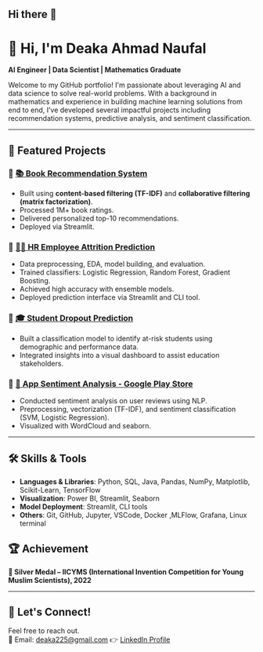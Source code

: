 ## Hi there 👋
# 👋 Hi, I'm Deaka Ahmad Naufal

**AI Engineer | Data Scientist | Mathematics Graduate**

Welcome to my GitHub portfolio! I'm passionate about leveraging AI and data science to solve real-world problems. With a background in mathematics and experience in building machine learning solutions from end to end, I’ve developed several impactful projects including recommendation systems, predictive analysis, and sentiment classification.

---

## 📌 Featured Projects

### 🔹 [📚 Book Recommendation System](https://github.com/dk1781/bookrecomendationsystem)
- Built using **content-based filtering (TF-IDF)** and **collaborative filtering (matrix factorization)**.
- Processed 1M+ book ratings.
- Delivered personalized top-10 recommendations.
- Deployed via Streamlit.

### 🔹 [👨‍💼 HR Employee Attrition Prediction](https://github.com/dk1781/hremployeeattrition)
- Data preprocessing, EDA, model building, and evaluation.
- Trained classifiers: Logistic Regression, Random Forest, Gradient Boosting.
- Achieved high accuracy with ensemble models.
- Deployed prediction interface via Streamlit and CLI tool.

### 🔹 [🎓 Student Dropout Prediction](https://github.com/dk1781/studentdropoutpredictive)
- Built a classification model to identify at-risk students using demographic and performance data.
- Integrated insights into a visual dashboard to assist education stakeholders.

### 🔹 [📱 App Sentiment Analysis - Google Play Store](https://github.com/dk1781/CapcutAppReview_SentimentAnalysist)
- Conducted sentiment analysis on user reviews using NLP.
- Preprocessing, vectorization (TF-IDF), and sentiment classification (SVM, Logistic Regression).
- Visualized with WordCloud and seaborn.


---

## 🛠️ Skills & Tools

- **Languages & Libraries**: Python, SQL, Java, Pandas, NumPy, Matplotlib, Scikit-Learn, TensorFlow
- **Visualization**: Power BI, Streamlit, Seaborn
- **Model Deployment**: Streamlit, CLI tools
- **Others**: Git, GitHub, Jupyter, VSCode, Docker ,MLFlow, Grafana, Linux terminal


## 🏆 Achievement

**🥈 Silver Medal – IICYMS (International Invention Competition for Young Muslim Scientists), 2022**

---

## 💬 Let's Connect!

Feel free to reach out.  
📧 Email: deaka225@gmail.com
👉 [LinkedIn Profile](https://linkedin.com/in/deakan17/)  
<!--
**dk1781/dk1781** is a ✨ _special_ ✨ repository because its `README.md` (this file) appears on your GitHub profile.

Here are some ideas to get you started:

- 🔭 I’m currently working on ...
- 🌱 I’m currently learning ...
- 👯 I’m looking to collaborate on ...
- 🤔 I’m looking for help with ...
- 💬 Ask me about ...
- 📫 How to reach me: ...
- 😄 Pronouns: ...
- ⚡ Fun fact: ...
-->
